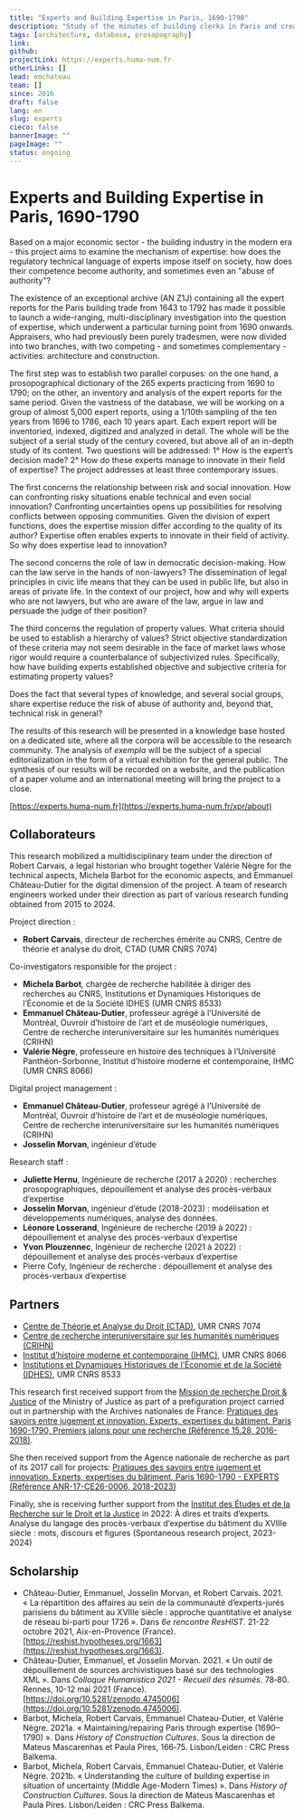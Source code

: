 ```yaml
---
title: "Experts and Building Expertise in Paris, 1690-1790"
description: "Study of the minutes of building clerks in Paris and creation of a prosopograhical database."
tags: [architecture, database, prosopography]
link:
github:
projectLink: https://experts.huma-num.fr
otherLinks: []
lead: emchateau
team: []
since: 2016
draft: false
lang: en
slug: experts
cieco: false
bannerImage: ""
pageImage: ""
status: ongoing
---
```


# Experts and Building Expertise in Paris, 1690-1790

Based on a major economic sector - the building industry in the modern era - this project aims to examine the mechanism of expertise: how does the regulatory technical language of experts impose itself on society, how does their competence become authority, and sometimes even an "abuse of authority"?

The existence of an exceptional archive (AN Z1J) containing all the expert reports for the Paris building trade from 1643 to 1792 has made it possible to launch a wide-ranging, multi-disciplinary investigation into the question of expertise, which underwent a particular turning point from 1690 onwards. Appraisers, who had previously been purely tradesmen, were now divided into two branches, with two competing - and sometimes complementary - activities: architecture and construction.

The first step was to establish two parallel corpuses: on the one hand, a prosopographical dictionary of the 265 experts practicing from 1690 to 1790; on the other, an inventory and analysis of the expert reports for the same period. Given the vastness of the database, we will be working on a group of almost 5,000 expert reports, using a 1/10th sampling of the ten years from 1696 to 1786, each 10 years apart. Each expert report will be inventoried, indexed, digitized and analyzed in detail. The whole will be the subject of a serial study of the century covered, but above all of an in-depth study of its content. Two questions will be addressed: 1° How is the expert’s decision made? 2° How do these experts manage to innovate in their field of expertise? The project addresses at least three contemporary issues.

The first concerns the relationship between risk and social innovation. How can confronting risky situations enable technical and even social innovation? Confronting uncertainties opens up possibilities for resolving conflicts between opposing communities. Given the division of expert functions, does the expertise mission differ according to the quality of its author? Expertise often enables experts to innovate in their field of activity. So why does expertise lead to innovation?

The second concerns the role of law in democratic decision-making. How can the law serve in the hands of non-lawyers? The dissemination of legal principles in civic life means that they can be used in public life, but also in areas of private life. In the context of our project, how and why will experts who are not lawyers, but who are aware of the law, argue in law and persuade the judge of their position?

The third concerns the regulation of property values. What criteria should be used to establish a hierarchy of values? Strict objective standardization of these criteria may not seem desirable in the face of market laws whose rigor would require a counterbalance of subjectivized rules. Specifically, how have building experts established objective and subjective criteria for estimating property values?

Does the fact that several types of knowledge, and several social groups, share expertise reduce the risk of abuse of authority and, beyond that, technical risk in general?

The results of this research will be presented in a knowledge base hosted on a dedicated site, where all the corpora will be accessible to the research community. The analysis of _exempla_ will be the subject of a special editorialization in the form of a virtual exhibition for the general public. The synthesis of our results will be recorded on a website, and the publication of a paper volume and an international meeting will bring the project to a close.

[https://experts.huma-num.fr](https://experts.huma-num.fr/xpr/about)

## Collaborateurs

This research mobilized a multidisciplinary team under the direction of Robert Carvais, a legal historian who brought together Valérie Nègre for the technical aspects, Michela Barbot for the economic aspects, and Emmanuel Château-Dutier for the digital dimension of the project. A team of research engineers worked under their direction as part of various research funding obtained from 2015 to 2024.

Project direction :

- **Robert Carvais**, directeur de recherches émérite au CNRS, Centre de théorie et analyse du droit, CTAD (UMR CNRS 7074)

Co-investigators responsible for the project :

- **Michela Barbot**, chargée de recherche habilitée à diriger des recherches au CNRS, Institutions et Dynamiques Historiques de l’Économie et de la Société IDHES (UMR CNRS 8533)
- **Emmanuel Château-Dutier**, professeur agrégé à l’Université de Montréal, Ouvroir d’histoire de l’art et de muséologie numériques, Centre de recherche interuniversitaire sur les humanités numériques (CRIHN)
- **Valérie Nègre**, professeure en histoire des techniques à l’Université Panthéon-Sorbonne, Institut d’histoire moderne et contemporaine, IHMC (UMR CNRS 8066)

Digital project management :

- **Emmanuel Château-Dutier**, professeur agrégé à l’Université de Montréal, Ouvroir d’histoire de l’art et de muséologie numériques, Centre de recherche interuniversitaire sur les humanités numériques (CRIHN)
- **Josselin Morvan**, ingénieur d’étude

Research staff :

- **Juliette Hernu**, Ingénieure de recherche (2017 à 2020) : recherches prosopographiques, dépouillement et analyse des procès-verbaux d’expertise
- **Josselin Morvan**, ingénieur d’étude (2018-2023) : modélisation et développements numériques, analyse des données.
- **Léonore Losserand**, Ingénieure de recherche (2019 à 2022) : dépouillement et analyse des procès-verbaux d’expertise
- **Yvon** **Plouzennec**, Ingénieur de recherche (2021 à 2022) : dépouillement et analyse des procès-verbaux d’expertise
- Pierre Cofy, Ingénieur de recherche : dépouillement et analyse des procès-verbaux d’expertise

## Partners

- [Centre de Théorie et Analyse du Droit (CTAD)](https://ctad.cnrs.fr), UMR CNRS 7074
- [Centre de recherche interuniversitaire sur les humanités numériques (CRIHN)](https://www.crihn.org)
- [Institut d’histoire moderne et contemporaine (IHMC)](https://ihmc.ens.psl.eu/?lang=fr), UMR CNRS 8066
- [Institutions et Dynamiques Historiques de l’Économie et de la Société (IDHES)](https://www.idhes.cnrs.fr), UMR CNRS 8533

This research first received support from the [Mission de recherche Droit & Justice](http://www.gip-recherche-justice.fr) of the Ministry of Justice as part of a prefiguration project carried out in partnership with the Archives nationales de France: [Pratiques des savoirs entre jugement et innovation. Experts, expertises du bâtiment, Paris 1690-1790, Premiers jalons pour une recherche (Référence 15.28, 2016-2018)](http://www.gip-recherche-justice.fr/publication/pratiques-des-savoirs-entre-jugement-et-innovation-experts-expertises-du-batiment-paris-1690-1790/).

She then received support from the Agence nationale de recherche as part of its 2017 call for projects: [Pratiques des savoirs entre jugement et innovation. Experts, expertises du bâtiment, Paris 1690-1790 - EXPERTS (Référence ANR-17-CE26-0006, 2018-2023)](https://anr.fr/Projet-ANR-17-CE26-0006)

Finally, she is receiving further support from the [Institut des Études et de la Recherche sur le Droit et la Justice](https://gip-ierdj.fr) in 2022: À dires et traits d’experts. Analyse du langage des procès-verbaux d’expertise du bâtiment du XVIIIe siècle : mots, discours et figures (Spontaneous research project, 2023-2024)

## Scholarship

<!--publications, expos, articles, conférences-->

- Château-Dutier, Emmanuel, Josselin Morvan, et Robert Carvais. 2021. « La répartition des affaires au sein de la communauté d’experts-jurés parisiens du bâtiment au XVIIIe siècle : approche quantitative et analyse de réseau bi-parti pour 1726 ». Dans _6e rencontre ResHIST_. 21-22 octobre 2021, Aix-en-Provence (France). [https://reshist.hypotheses.org/1663](https://reshist.hypotheses.org/1663).
- Château-Dutier, Emmanuel, et Josselin Morvan. 2021. « Un outil de dépouillement de sources archivistiques basé sur des technologies XML ». Dans _Colloque Humanistica 2021 - Recueil des résumés_. 78‑80. Rennes, 10-12 mai 2021 (France). [https://doi.org/10.5281/zenodo.4745006](https://doi.org/10.5281/zenodo.4745006).
- Barbot, Michela, Robert Carvais, Emmanuel Chateau-Dutier, et Valérie Nègre. 2021a. « Maintaining/repairing Paris through expertise (1690–1790) ». Dans _History of Construction Cultures_. Sous la direction de Mateus Mascarenhas et Paula Pires, 166‑75. Lisbon/Leiden : CRC Press Balkema.
- Barbot, Michela, Robert Carvais, Emmanuel Chateau-Dutier, et Valérie Nègre. 2021b. « Understanding the culture of building expertise in situation of uncertainty (Middle Age-Modern Times) ». Dans _History of Construction Cultures_. Sous la direction de Mateus Mascarenhas et Paula Pires. Lisbon/Leiden : CRC Press Balkema.

<!-- copy this to start a new yaml frontmatter
title:
description:
tags: []
link:
lead:
team: []
since:
draft: true
lang:
slug:
-->
